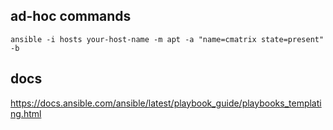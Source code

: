 ## ad-hoc commands
```
ansible -i hosts your-host-name -m apt -a "name=cmatrix state=present" -b
```

## docs

https://docs.ansible.com/ansible/latest/playbook_guide/playbooks_templating.html
